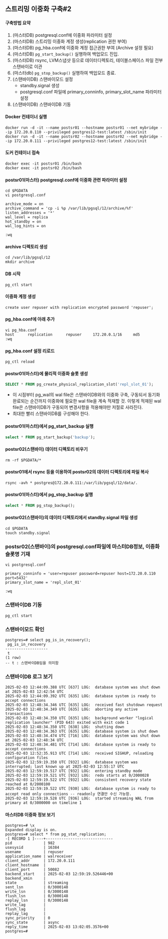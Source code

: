 ## 스트리밍 이중화 구축#2

#### 구축방법 요약
1. (마스터DB) postgresql.conf에 이중화 파라미터 설정
2. (마스터DB) 스트리밍 이중화 계정 생성(replication 권한 부여)
3. (마스터DB) pg_hba.conf에 이중화 계정 접근권한 부여 (Archive 설정 필요)
4. (마스터DB) `pg_start_backup()` 실행하여 백업모드 진입.
5. (마스터DB) rsync, LVM스냅샷 등으로 데이터디렉토리, 테이블스페이스 파일 전부 스탠바이로 이관
6. (마스터db) `pg_stop_backup()` 실행하여 백업모드 종료.
7. (스탠바이DB) 스탠바이모드 설정
   - standby.signal 생성
   - postgresql.conf 파일에 primary_conninfo, primary_slot_name 파라미터 설정
8. (스탠바이DB) 스탠바이DB 기동

#### Docker 컨테이너 실행
```
docker run -d -it --name postsr01 --hostname postsr01 --net mybridge --ip 172.20.0.110 --privileged postgres12-test:latest /sbin/init
docker run -d -it --name postsr02 --hostname postsr02 --net mybridge --ip 172.20.0.111 --privileged postgres12-test:latest /sbin/init
```

#### 도커 컨테이너 접속
```
docker exec -it postsr01 /bin/bash
docker exec -it postsr02 /bin/bash
```

#### postsr01(마스터) postgresql.conf에 이중화 관련 파라미터 설정
```
cd $PGDATA
vi postgresql.conf

archive_mode = on 
archive_command = 'cp -i %p /var/lib/pgsql/12/archive/%f' 
listen_addresses = '*'
wal_level = replica
hot_standby = on
wal_log_hints = on

:wq
```

#### archive 디렉토리 생성
```
cd /var/lib/pgsql/12
mkdir archive
```

#### DB 시작
```
pg_ctl start
```

#### 이중화 계정 생성
```
create user repuser with replication encrypted password 'repuser';
```
#### pg_hba.conf에 아래 추가
```
vi pg_hba.conf
host      replication      repuser     172.20.0.1/16     md5
:wq
```
#### pg_hba.conf 설정 리로드
```
pg_ctl reload
```

#### postsr01(마스터)에 물리적 이중화 슬롯 생성
```sql
SELECT * FROM pg_create_physical_replication_slot('repl_slot_01');
```
- 이 시점부터 pg_wal의 wal file은 스탠바이DB와의 이중화 구축, 구동되서 동기화 완료되는 순간까지 이중화에 필요한 wal file을 계속 적재할 것. 이렇게 적재된 wal file은 스탠바이DB가 구동되어 변경사항을 적용해야만 저절로 사라진다.
- 최대한 빨리 스탠바이DB를 구성해야 한다.

#### postsr01(마스터)에서 pg_start_backup 실행
```sql
select * FROM pg_start_backup('backup');
```

#### postsr02(스탠바이) 데이터 디렉토리 비우기
```
rm -rf $PGDATA/*
```

#### postsr01에서 rsync 등을 이용하여 postsr02의 데이터 디렉토리에 파일 복사
```
rsync -avh * postgres@172.20.0.111:/var/lib/pgsql/12/data/.
```

#### postsr01(마스터)에서 pg_stop_backup 실행
```sql
select * FROM pg_stop_backup();
```

#### postsr02(스탠바이)의 데이터 디렉토리에서 standby.signal 파일 생성
```
cd $PGDATA
touch standby.signal
```

### postsr02(스탠바이)의 postgresql.conf파일에 마스터DB정보, 이중화슬롯명 기재
```
vi postgresql.conf

primary_conninfo = 'user=repuser password=repuser host=172.20.0.110 port=5432'            
primary_slot_name = 'repl_slot_01'           

:wq
```

### 스탠바이DB 기동
```
pg_ctl start
```

### 스탠바이모드 확인
```
postgres=# select pg_is_in_recovery();
 pg_is_in_recovery
-------------------
 t
(1 row)
-- t : 스탠바이DB임을 의미함
```

### 스탠바이DB 로그 보기
```
2025-02-03 12:44:09.388 UTC [637] LOG:  database system was shut down at 2025-02-03 12:42:54 UTC
2025-02-03 12:44:09.392 UTC [635] LOG:  database system is ready to accept connections
2025-02-03 12:48:34.346 UTC [635] LOG:  received fast shutdown request
2025-02-03 12:48:34.349 UTC [635] LOG:  aborting any active transactions
2025-02-03 12:48:34.350 UTC [635] LOG:  background worker "logical replication launcher" (PID 643) exited with exit code 1
2025-02-03 12:48:34.350 UTC [638] LOG:  shutting down
2025-02-03 12:48:34.363 UTC [635] LOG:  database system is shut down
2025-02-03 12:48:34.474 UTC [716] LOG:  database system was shut down at 2025-02-03 12:48:34 UTC
2025-02-03 12:48:34.481 UTC [714] LOG:  database system is ready to accept connections
2025-02-03 12:52:35.913 UTC [714] LOG:  received SIGHUP, reloading configuration files
2025-02-03 12:59:19.350 UTC [932] LOG:  database system was interrupted; last known up at 2025-02-03 12:55:17 UTC
2025-02-03 12:59:19.517 UTC [932] LOG:  entering standby mode
2025-02-03 12:59:19.521 UTC [932] LOG:  redo starts at 0/2000028
2025-02-03 12:59:19.522 UTC [932] LOG:  consistent recovery state reached at 0/2000100
2025-02-03 12:59:19.522 UTC [930] LOG:  database system is ready to accept read only connections -- readonly 연결만 수신 가능함.
2025-02-03 12:59:19.528 UTC [936] LOG:  started streaming WAL from primary at 0/3000000 on timeline 1
```

#### 마스터DB 이중화 정보 보기
```
postgres=# \x
Expanded display is on.
postgres=# select * from pg_stat_replication;
-[ RECORD 1 ]----+------------------------------
pid              | 982
usesysid         | 16384
usename          | repuser
application_name | walreceiver
client_addr      | 172.20.0.111
client_hostname  |
client_port      | 50082
backend_start    | 2025-02-03 12:59:19.526446+00
backend_xmin     |
state            | streaming
sent_lsn         | 0/3000148
write_lsn        | 0/3000148
flush_lsn        | 0/3000148
replay_lsn       | 0/3000148
write_lag        |
flush_lag        |
replay_lag       |
sync_priority    | 0
sync_state       | async
reply_time       | 2025-02-03 13:02:05.3576+00
postgres=#
```

